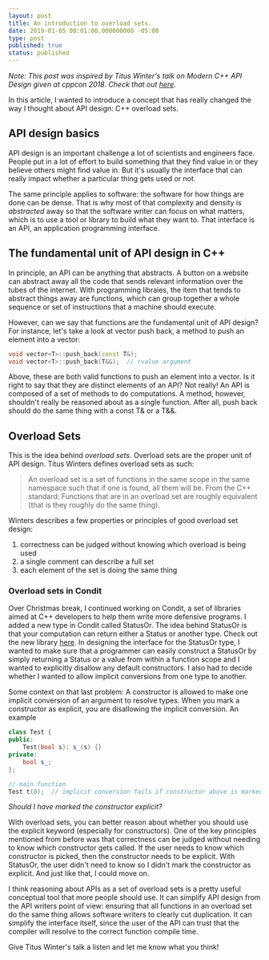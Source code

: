 ```yaml
---
layout: post
title: An introduction to overload sets.
date: 2019-01-05 00:01:00.000000000 -05:00
type: post
published: true
status: published
---
```


_Note: This post was inspired by Titus Winter's talk on Modern C++ API Design given at cppcon 2018. Check
that out [here](https://youtu.be/xTdeZ4MxbKo)._

In this article, I wanted to introduce a concept that has really changed the way I thought about API
design: C++ overload sets.

## API design basics

API design is an important challenge a lot of scientists and engineers face. People put in a lot of effort
to build something that they find value in or they believe others might find value in. But it's usually the
interface that can really impact whether a particular thing gets used or not.

The same principle applies to software: the software for how things are done can be dense. That is why
most of that complexity and density is *abstracted* away so that the software writer can focus on what
matters, which is to use a tool or library to build what they want to. That interface is an API, an
application programming interface.

## The fundamental unit of API design in C++

In principle, an API can be anything that abstracts. A button on a website can abstract away all the code
that sends relevant information over the tubes of the internet. With programming libraies, the item that
tends to abstract things away are functions, which can group together a whole sequence or set of instructions
that a machine should execute. 

However, can we say that functions are the fundamental unit of API design? For instance, let's take a look
at vector push back, a method to push an element into a vector:
```cpp
void vector<T>::push_back(const T&);
void vector<T>::push_back(T&&);  // rvalue argument
``` 
Above, these are both valid functions to push an element into a vector. Is it right to say that they are
distinct elements of an API? Not really! An API is composed of a set of methods to do computations. A method,
however, shouldn't really be reasoned about as a single function. After all, push back should do the same
thing with a const T& or a T&&. 

## Overload Sets

This is the idea behind *overload sets*. Overload sets are the proper unit of API design. Titus Winters
defines overload sets as such:
> An overload set is a set of functions in the same scope in the same namespace such that if one is found, all them will be.
From the C++ standard:
> Functions that are in an overload set are roughly equivalent (that is they roughly do the same thing).

Winters describes a few properties or principles of good overload set design:
1. correctness can be judged without knowing which overload is being used
2. a single comment can describe a full set
3. each element of the set is doing the same thing

### Overload sets in Condit
Over Christmas break, I continued working on Condit, a set of libraries aimed at C++ developers to help them write
more defensive programs. I added a new type in Condit called StatusOr. The idea behind StatusOr is that your
computation can return either a Status or another type. Check out the new library 
[here](https://github.com/samiurkh1n/Condit/blob/master/includes/status_or.h). In designing the interface for
the StatusOr type, I wanted to make sure that a programmer can easily construct a StatusOr by simply returning
a Status or a value from within a function scope and I wanted to explicitly disallow any default constructors.
I also had to decide whether I wanted to allow implicit conversions from one type to another.

Some context on that last problem:
A constructor is allowed to make one implicit conversion of an argument to resolve types. When you mark a constructor
as explicit, you are disallowing the implicit conversion. An example
```cpp
class Test {
public:
	Test(bool s): s_(s) {}
private:
	bool s_;
};

// main function
Test t(0);  // implicit conversion fails if constructor above is marked explicit
```
_Should I have marked the constructor explicit?_

With overload sets, you can better reason about whether you should use the explicit keyword (especially for constructors).
One of the key principles mentioned from before was that correctness can be judged without needing to know which
constructor gets called.
If the user needs to know which constructor is picked, then the constructor needs to be explicit. With StatusOr,
the user didn't need to know so I didn't mark the constructor as explicit.
And just like that, I could move on.

I think reasoning about APIs as a set of overload sets is a pretty useful conceptual tool that more people should use.
It can simplify API design from the API writers point of view: ensuring that all functions in an overload set do the
same thing allows software writers to clearly cut duplication.
It can simplify the interface itself, since the user of the API can trust that the compiler will resolve to the
correct function compile time.

Give Titus Winter's talk a listen and let me know what you think!
